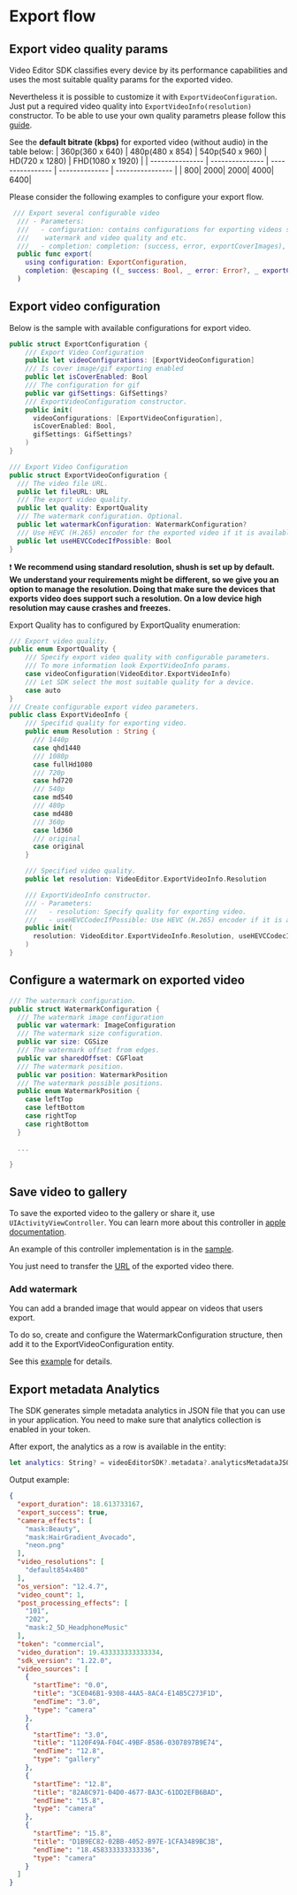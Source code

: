 # Export flow

## Export video quality params
Video Editor SDK classifies every device by its performance capabilities and uses the most suitable quality params for the exported video.

Nevertheless it is possible to customize it with `ExportVideoConfiguration`. Just put a required video quality into `ExportVideoInfo(resolution)` constructor. To be able to use your own quality parametrs please follow this [guide](video_resolution_configuration.md).

See the **default bitrate (kbps)** for exported video (without audio) in the table below:
| 360p(360 x 640) | 480p(480 x 854) | 540p(540 x 960) | HD(720 x 1280) | FHD(1080 x 1920) |
| --------------- | --------------- | ---------------- | -------------- | ---------------- |
|              800|             2000|              2000|            4000|              6400|




Please consider the following examples to configure your export flow.
``` swift
 /// Export several configurable video
  /// - Parameters:
  ///   - configuration: contains configurations for exporting videos such as file url,
  ///    watermark and video quality and etc.
  ///   - completion: completion: (success, error, exportCoverImages), execute on background thread.
  public func export(
    using configuration: ExportConfiguration,
    completion: @escaping ((_ success: Bool, _ error: Error?, _ exportCoverImages: ExportCoverImages?)->Void)
  )
```  

## Export video configuration
Below is the sample with available configurations for export video.
``` swift
public struct ExportConfiguration {
    /// Export Video Configuration
    public let videoConfigurations: [ExportVideoConfiguration]
    /// Is cover image/gif exporting enabled
    public let isCoverEnabled: Bool
    /// The configuration for gif
    public var gifSettings: GifSettings?
    /// ExportVideoConfiguration constructor.
    public init(
      videoConfigurations: [ExportVideoConfiguration],
      isCoverEnabled: Bool,
      gifSettings: GifSettings?
    )
}

/// Export Video Configuration
public struct ExportVideoConfiguration {
  /// The video file URL.
  public let fileURL: URL
  /// The export video quality.
  public let quality: ExportQuality
  /// The watermark configuration. Optional.
  public let watermarkConfiguration: WatermarkConfiguration?
  /// Use HEVC (H.265) encoder for the exported video if it is available on the current device. Better quality, low size, better performance
  public let useHEVCCodecIfPossible: Bool
}
```
  :exclamation: **We recommend using standard resolution, shush is set up by default. We understand your requirements might be different, so we give you an option to manage the resolution.
Doing that make sure the devices that exports video does support such a resolution. On a low device high resolution may cause crashes and freezes.**
  
  Export Quality has to configured by ExportQuality enumeration:
``` swift
/// Export video quality.
public enum ExportQuality {
    /// Specify export video quality with configurable parameters.
    /// To more information look ExportVideoInfo params.
    case videoConfiguration(VideoEditor.ExportVideoInfo)
    /// Let SDK select the most suitable quality for a device.
    case auto
}
/// Create configurable export video parameters.
public class ExportVideoInfo {
    /// Specifid quality for exporting video.
    public enum Resolution : String {
      /// 1440p 
      case qhd1440
      /// 1080p
      case fullHd1080
      /// 720p
      case hd720
      /// 540p
      case md540
      /// 480p
      case md480
      /// 360p
      case ld360
      /// original
      case original
    }

    /// Specified video quality.
    public let resolution: VideoEditor.ExportVideoInfo.Resolution

    /// ExportVideoInfo constructor.
    /// - Parameters:
    ///   - resolution: Specify quality for exporting video.
    ///   - useHEVCCodecIfPossible: Use HEVC (H.265) encoder if it is available on the current device
    public init(
      resolution: VideoEditor.ExportVideoInfo.Resolution, useHEVCCodecIfPossible: Bool
    )
}
```
  
## Configure a watermark on exported video
``` swift
/// The watermark configuration.
public struct WatermarkConfiguration {
  /// The watermark image configuration
  public var watermark: ImageConfiguration
  /// The watermark size configuration.
  public var size: CGSize
  /// The watermark offset from edges.
  public var sharedOffset: CGFloat
  /// The watermark position.
  public var position: WatermarkPosition
  /// The watermark possible positions.
  public enum WatermarkPosition {
    case leftTop
    case leftBottom
    case rightTop
    case rightBottom
  }

  ...

}
```

## Save video to gallery

To save the exported video to the gallery or share it, use ```UIActivityViewController```.
You can learn more about this controller in [apple documentation](https://developer.apple.com/documentation/uikit/uiactivityviewcontroller).

An example of this controller implementation is in the [sample](../Example/Example/ViewController.swift#L200).

You just need to transfer the [URL](../Example/Example/ViewController.swift#L167) of the exported video there.


### Add watermark

You can add a branded image that would appear on videos that users export.

To do so, create and configure the WatermarkConfiguration structure, then add it to the ExportVideoConfiguration entity.

See this [example](/Example/Example/ViewController.swift#L184) for details.

## Export metadata Analytics

The SDK generates simple metadata analytics in JSON file that you can use in your application.
You need to make sure that analytics collection is enabled in your token.

After export, the analytics as a row is available in the entity:
```swift
let analytics: String? = videoEditorSDK?.metadata?.analyticsMetadataJSON
```
Output example:
```JSON
{
  "export_duration": 18.613733167,
  "export_success": true,
  "camera_effects": [
    "mask:Beauty",
    "mask:HairGradient_Avocado",
    "neon.png"
  ],
  "video_resolutions": [
    "default854x480"
  ],
  "os_version": "12.4.7",
  "video_count": 1,
  "post_processing_effects": [
    "101",
    "202",
    "mask:2_5D_HeadphoneMusic"
  ],
  "token": "commercial",
  "video_duration": 19.433333333333334,
  "sdk_version": "1.22.0",
  "video_sources": [
    {
      "startTime": "0.0",
      "title": "3CE046B1-9308-44A5-8AC4-E14B5C273F1D",
      "endTime": "3.0",
      "type": "camera"
    },
    {
      "startTime": "3.0",
      "title": "1120F49A-F04C-49BF-B586-0307897B9E74",
      "endTime": "12.8",
      "type": "gallery"
    },
    {
      "startTime": "12.8",
      "title": "82A8C971-04D0-4677-BA3C-61DD2EFB6BAD",
      "endTime": "15.8",
      "type": "camera"
    },
    {
      "startTime": "15.8",
      "title": "D1B9EC82-02BB-4052-B97E-1CFA3489BC3B",
      "endTime": "18.458333333333336",
      "type": "camera"
    }
  ]
}
```
